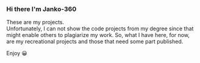 ### Hi there I'm Janko-360

These are my projects.  
Unfortunately, I can not show the code projects from my degree since that might enable others to plagiarize my work. So, what I have here, for now, are my recreational projects and those that need some part published.

Enjoy 😀
